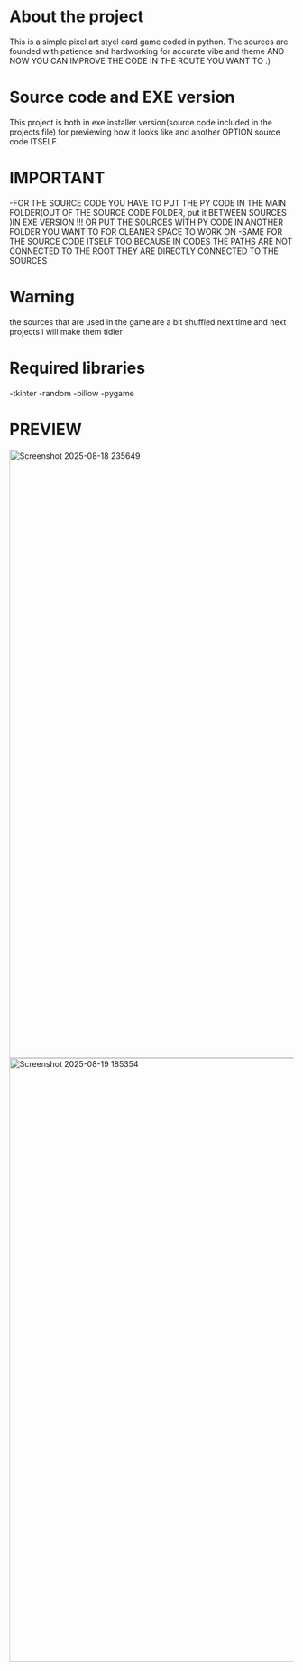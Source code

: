 # About the project
This is a simple pixel art styel card game coded in python.
The sources are founded with patience and hardworking for accurate vibe and theme
AND NOW YOU CAN IMPROVE THE CODE IN THE ROUTE YOU WANT TO :)

# Source code and EXE version
This project is both in exe installer version(source code included in the projects file) for previewing how it looks like and another  OPTION  source code ITSELF.

# IMPORTANT
-FOR THE SOURCE CODE YOU HAVE TO PUT THE PY CODE IN THE MAIN FOLDER(OUT OF THE SOURCE CODE FOLDER, put it BETWEEN SOURCES )IN EXE VERSION !!!
OR PUT THE SOURCES WITH PY CODE IN ANOTHER FOLDER YOU WANT TO FOR CLEANER SPACE TO WORK ON
-SAME FOR THE SOURCE CODE ITSELF TOO BECAUSE IN CODES THE PATHS ARE NOT CONNECTED TO THE ROOT THEY ARE DIRECTLY CONNECTED TO THE SOURCES

# Warning
the sources that are used in the game are a bit shuffled next time and next projects i will make them tidier

# Required libraries
-tkinter
-random
-pillow
-pygame

# PREVIEW
<img width="1913" height="1078" alt="Screenshot 2025-08-18 235649" src="https://github.com/user-attachments/assets/90098a5d-d46b-488f-9eed-015796fbd214" />
<img width="1919" height="1070" alt="Screenshot 2025-08-19 185354" src="https://github.com/user-attachments/assets/1124302c-846a-400e-95b8-4fbd53711834" />
